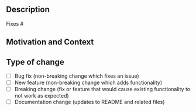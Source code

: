 <!--

👋 Thanks for submitting a PR!
A good pull request goes a long way. Before submitting this pull request, please make sure you can check the following boxes:
- [ ] If this is a UI change, I have tested the change in mobile, tablet, and desktop viewports
- [ ] I have performed a self-review of my own code
- [ ] I have selected a title that summarizes my fix
- [ ] My code follows the code style of this project.
- [ ] I have updated the documentation accordingly.
- [ ] I have read the **CONTRIBUTING** document.

Next, fill out the following sections:

-->

## Description
<!-- A description of the change and which issue or behavior is addressed.                      -->

<!-- Is this a UI change? If so, include screenshots!                                           -->

Fixes #<!-- Issue -->
<!-- This project only accepts pull requests related to open issues. If an issue does not exist -->
<!-- for this change, please check out our guide at CONTRIBUTING.md to create one.              -->

## Motivation and Context
<!-- Answering the question, "why is this change necessary?" or "what problem does it solve?"   -->

## Type of change
<!-- Delete any of the following that do not apply, and put an `x` where it does!               -->
- [ ] Bug fix (non-breaking change which fixes an issue)
- [ ] New feature (non-breaking change which adds functionality)
- [ ] Breaking change (fix or feature that would cause existing functionality to not work as expected)
- [ ] Documentation change (updates to README and related files)
